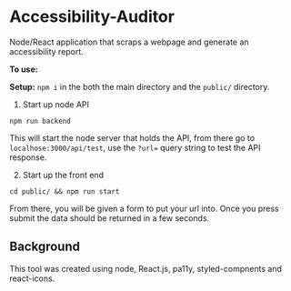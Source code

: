 # Accessibility-Auditor

Node/React application that scraps a webpage and generate an accessibility report.

**To use:**

**Setup:** `npm i` in the both the main directory and the `public/` directory.

1. Start up node API

`npm run backend`

This will start the node server that holds the API, from there go to `localhose:3000/api/test`, use the `?url=` query string to test the API response. 

2. Start up the front end

`cd public/ && npm run start`

From there, you will be given a form to put your url into. Once you press submit the data should be returned in a few seconds. 

## Background

This tool was created using node, React.js, pa11y, styled-compnents and react-icons. 
